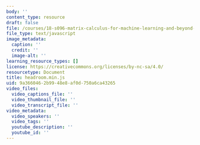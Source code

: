 ```yaml
---
body: ''
content_type: resource
draft: false
file: /courses/18-s096-matrix-calculus-for-machine-learning-and-beyond-january-iap-2022/headroommin.js
file_type: text/javascript
image_metadata:
  caption: ''
  credit: ''
  image-alt: ''
learning_resource_types: []
license: https://creativecommons.org/licenses/by-nc-sa/4.0/
resourcetype: Document
title: headroom.min.js
uid: 9a366046-2b99-48e8-af0d-750a6ca43265
video_files:
  video_captions_file: ''
  video_thumbnail_file: ''
  video_transcript_file: ''
video_metadata:
  video_speakers: ''
  video_tags: ''
  youtube_description: ''
  youtube_id: ''
---
```

